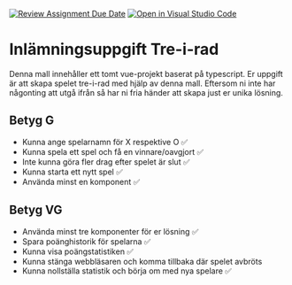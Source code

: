 [![Review Assignment Due Date](https://classroom.github.com/assets/deadline-readme-button-24ddc0f5d75046c5622901739e7c5dd533143b0c8e959d652212380cedb1ea36.svg)](https://classroom.github.com/a/XOvGiyhD)
[![Open in Visual Studio Code](https://classroom.github.com/assets/open-in-vscode-718a45dd9cf7e7f842a935f5ebbe5719a5e09af4491e668f4dbf3b35d5cca122.svg)](https://classroom.github.com/online_ide?assignment_repo_id=11235099&assignment_repo_type=AssignmentRepo)
# Inlämningsuppgift Tre-i-rad

Denna mall innehåller ett tomt vue-projekt baserat på typescript. Er uppgift är att skapa spelet tre-i-rad med hjälp av denna mall. Eftersom ni inte har någonting att utgå ifrån så har ni fria händer att skapa just er unika lösning.

## Betyg G

- Kunna ange spelarnamn för X respektive O ✅
- Kunna spela ett spel och få en vinnare/oavgjort ✅
- Inte kunna göra fler drag efter spelet är slut ✅
- Kunna starta ett nytt spel ✅
- Använda minst en komponent ✅

## Betyg VG

- Använda minst tre komponenter för er lösning ✅
- Spara poänghistorik för spelarna ✅
- Kunna visa poängstatistiken ✅
- Kunna stänga webbläsaren och komma tillbaka där spelet avbröts
- Kunna nollställa statistik och börja om med nya spelare ✅
